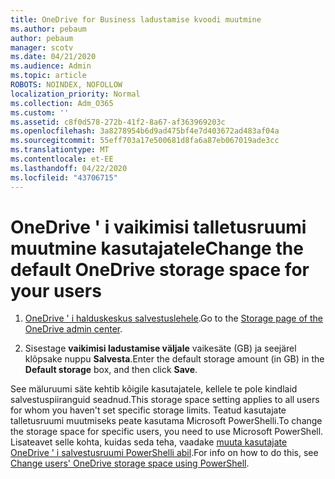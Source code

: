 ```yaml
---
title: OneDrive for Business ladustamise kvoodi muutmine
ms.author: pebaum
author: pebaum
manager: scotv
ms.date: 04/21/2020
ms.audience: Admin
ms.topic: article
ROBOTS: NOINDEX, NOFOLLOW
localization_priority: Normal
ms.collection: Adm_O365
ms.custom: ''
ms.assetid: c8f0d578-272b-41f2-8a67-af363969203c
ms.openlocfilehash: 3a8278954b6d9ad475bf4e7d403672ad483af04a
ms.sourcegitcommit: 55eff703a17e500681d8fa6a87eb067019ade3cc
ms.translationtype: MT
ms.contentlocale: et-EE
ms.lasthandoff: 04/22/2020
ms.locfileid: "43706715"
---
```

# <a name="change-the-default-onedrive-storage-space-for-your-users"></a><span data-ttu-id="970aa-102">OneDrive ' i vaikimisi talletusruumi muutmine kasutajatele</span><span class="sxs-lookup"><span data-stu-id="970aa-102">Change the default OneDrive storage space for your users</span></span>

1. <span data-ttu-id="970aa-103">[OneDrive ' i halduskeskus salvestuslehele](https://admin.onedrive.com/?v=StorageSettings).</span><span class="sxs-lookup"><span data-stu-id="970aa-103">Go to the [Storage page of the OneDrive admin center](https://admin.onedrive.com/?v=StorageSettings).</span></span>
    
2. <span data-ttu-id="970aa-104">Sisestage **vaikimisi ladustamise väljale** vaikesäte (GB) ja seejärel klõpsake nuppu **Salvesta**.</span><span class="sxs-lookup"><span data-stu-id="970aa-104">Enter the default storage amount (in GB) in the **Default storage** box, and then click **Save**.</span></span>
    
<span data-ttu-id="970aa-105">See mäluruumi säte kehtib kõigile kasutajatele, kellele te pole kindlaid salvestuspiiranguid seadnud.</span><span class="sxs-lookup"><span data-stu-id="970aa-105">This storage space setting applies to all users for whom you haven't set specific storage limits.</span></span> <span data-ttu-id="970aa-106">Teatud kasutajate talletusruumi muutmiseks peate kasutama Microsoft PowerShelli.</span><span class="sxs-lookup"><span data-stu-id="970aa-106">To change the storage space for specific users, you need to use Microsoft PowerShell.</span></span> <span data-ttu-id="970aa-107">Lisateavet selle kohta, kuidas seda teha, vaadake [muuta kasutajate OneDrive ' i salvestusruumi PowerShelli abil](https://go.microsoft.com/fwlink/?linkid=866402).</span><span class="sxs-lookup"><span data-stu-id="970aa-107">For info on how to do this, see [Change users' OneDrive storage space using PowerShell](https://go.microsoft.com/fwlink/?linkid=866402).</span></span>
  


